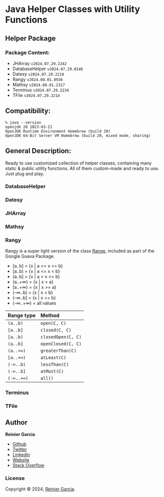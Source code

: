 # Java Helper Classes with Utility Functions

## Helper Package

### Package Content:

- JHArray `v2024.07.29.2242`
- DatabaseHelper `v2024.07.29.0146`
- Datesy `v2024.07.29.2210`
- Rangy `v2024.08.01.0936`
- Mathsy `v2024.08.01.2317`
- Terminus `v2024.07.29.2234`
- TFile `v2024.07.29.2214`

## Compatibility:

```
% java --version
openjdk 20 2023-03-21
OpenJDK Runtime Environment Homebrew (build 20)
OpenJDK 64-Bit Server VM Homebrew (build 20, mixed mode, sharing)
```

## General Description:

Ready to use customized collection of helper classes, containing many static & public utility functions. All of
them custom-made and ready to use. Just plug and play.

### DatabaseHelper

### Datesy

### JHArray

### Mathsy

### Rangy

Rangy is a super light version of the class [Range](https://github.com/google/guava/wiki/RangesExplained), included as
part of the Google Guava Package.

- [a..b] = {x | a <= x <= b}
- [a..b) = {x | a <= x < b}
- (a..b] = {x | a < x <= b}
- (a..+∞) = {x | x > a}
- [a..+∞) = {x | x >= a}
- (-∞..b) = {x | x < b}
- (-∞..b] = {x | x <= b}
- (-∞..+∞) = all values

| Range type | Method             |
|:-----------|:-------------------|
| `(a..b)`   | `open(C, C)`       |
| `[a..b]`   | `closed(C, C)`     |
| `[a..b)`   | `closedOpen(C, C)` |
| `(a..b]`   | `openClosed(C, C)` |
| `(a..+∞)`  | `greaterThan(C)`   |
| `[a..+∞)`  | `atLeast(C)`       |
| `(-∞..b)`  | `lessThan(C)`      |
| `(-∞..b]`  | `atMost(C)`        |
| `(-∞..+∞)` | `all()`            |

### Terminus

### TFile

## Author

**Reinier Garcia**

* [Github](https://github.com/reymillenium)
* [Twitter](https://twitter.com/ReinierGarciaR)
* [Linkedin](https://www.linkedin.com/in/reiniergarcia/)
* [Website](https://www.reiniergarcia.dev/)
* [Stack Overflow](https://stackoverflow.com/users/9616949/reinier-garcia)

### License

Copyright © 2024, [Reinier Garcia](https://github.com/reymillenium).


